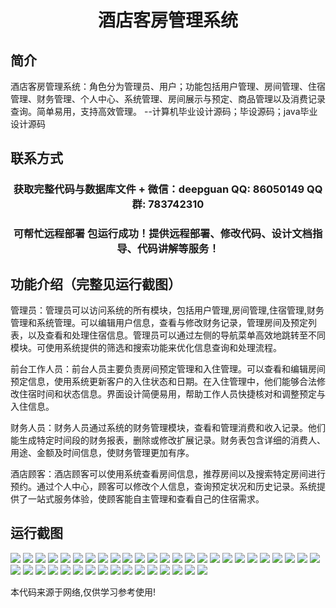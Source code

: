 <p><h1 align="center">酒店客房管理系统</h1></p>

## 简介
酒店客房管理系统：角色分为管理员、用户；功能包括用户管理、房间管理、住宿管理、财务管理、个人中心、系统管理、房间展示与预定、商品管理以及消费记录查询。简单易用，支持高效管理。    --计算机毕业设计源码；毕设源码；java毕业设计源码


## 联系方式
<p><h3 align="center">获取完整代码与数据库文件 + 微信：deepguan QQ: 86050149 QQ群: 783742310</h3></p>
<p><h3 align="center">可帮忙远程部署 包运行成功！提供远程部署、修改代码、设计文档指导、代码讲解等服务！</h3></p>

## 功能介绍（完整见运行截图）
管理员：管理员可以访问系统的所有模块，包括用户管理,房间管理,住宿管理,财务管理和系统管理。可以编辑用户信息，查看与修改财务记录，管理房间及预定列表，以及查看和处理住宿信息。管理员可以通过左侧的导航菜单高效地跳转至不同模块。可使用系统提供的筛选和搜索功能来优化信息查询和处理流程。

前台工作人员：前台人员主要负责房间预定管理和入住管理。可以查看和编辑房间预定信息，使用系统更新客户的入住状态和日期。在入住管理中，他们能够合法修改住宿时间和状态信息。界面设计简便易用，帮助工作人员快捷核对和调整预定与入住信息。

财务人员：财务人员通过系统的财务管理模块，查看和管理消费和收入记录。他们能生成特定时间段的财务报表，删除或修改扩展记录。财务表包含详细的消费人、用途、金额及时间信息，使财务管理更加有序。

酒店顾客：酒店顾客可以使用系统查看房间信息，推荐房间以及搜索特定房间进行预约。通过个人中心，顾客可以修改个人信息，查询预定状况和历史记录。系统提供了一站式服务体验，使顾客能自主管理和查看自己的住宿需求。


## 运行截图
![](img/001.jpg)
![](img/002.jpg)
![](img/003.jpg)
![](img/004.jpg)
![](img/005.jpg)
![](img/006.jpg)
![](img/007.jpg)
![](img/008.jpg)
![](img/009.jpg)
![](img/010.jpg)
![](img/011.jpg)
![](img/012.jpg)
![](img/013.jpg)
![](img/014.jpg)
![](img/015.jpg)
![](img/016.jpg)
![](img/017.jpg)
![](img/018.jpg)
![](img/019.jpg)
![](img/020.jpg)
![](img/021.jpg)
![](img/022.jpg)
![](img/023.jpg)
![](img/024.jpg)
![](img/025.jpg)
![](img/026.jpg)
![](img/027.jpg)
![](img/028.jpg)
![](img/029.jpg)
![](img/030.jpg)
![](img/031.jpg)
![](img/032.jpg)
![](img/033.jpg)
![](img/034.jpg)
![](img/035.jpg)
![](img/036.jpg)
![](img/037.jpg)
![](img/038.jpg)
![](img/039.jpg)
![](img/040.jpg)
![](img/041.jpg)

<p>本代码来源于网络,仅供学习参考使用!</p>
